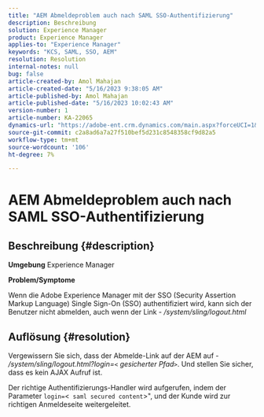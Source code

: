 ```yaml
---
title: "AEM Abmeldeproblem auch nach SAML SSO-Authentifizierung"
description: Beschreibung
solution: Experience Manager
product: Experience Manager
applies-to: "Experience Manager"
keywords: "KCS, SAML, SSO, AEM"
resolution: Resolution
internal-notes: null
bug: false
article-created-by: Amol Mahajan
article-created-date: "5/16/2023 9:38:05 AM"
article-published-by: Amol Mahajan
article-published-date: "5/16/2023 10:02:43 AM"
version-number: 1
article-number: KA-22065
dynamics-url: "https://adobe-ent.crm.dynamics.com/main.aspx?forceUCI=1&pagetype=entityrecord&etn=knowledgearticle&id=9b29d959-cdf3-ed11-8848-6045bd006239"
source-git-commit: c2a8ad6a7a27f510bef5d231c8548358cf9d82a5
workflow-type: tm+mt
source-wordcount: '106'
ht-degree: 7%

---
```


# AEM Abmeldeproblem auch nach SAML SSO-Authentifizierung

## Beschreibung {#description}

<b>Umgebung</b>
Experience Manager

<b>Problem/Symptome</b>

Wenn die Adobe Experience Manager mit der SSO (Security Assertion Markup Language) Single Sign-On (SSO) authentifiziert wird, kann sich der Benutzer nicht abmelden, auch wenn der Link - */system/sling/logout.html*


## Auflösung {#resolution}


Vergewissern Sie sich, dass der Abmelde-Link auf der AEM auf - */system/sling/logout.html?login=`<` gesicherter Pfad`>`*. Und stellen Sie sicher, dass es kein AJAX Aufruf ist.

Der richtige Authentifizierungs-Handler wird aufgerufen, indem der Parameter `login=`&lt;` saml secured content`>&quot;, und der Kunde wird zur richtigen Anmeldeseite weitergeleitet.
